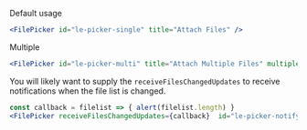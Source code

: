 Default usage

```jsx
<FilePicker id="le-picker-single" title="Attach Files" />
```
Multiple

```jsx
<FilePicker id="le-picker-multi" title="Attach Multiple Files" multiple='multiple' />
```

You will likely want to supply the `receiveFilesChangedUpdates` to receive
notifications when the file list is changed.

```jsx
const callback = filelist => { alert(filelist.length) }
<FilePicker receiveFilesChangedUpdates={callback}  id="le-picker-notify" title="Attach" multiple='multiple' />
```
